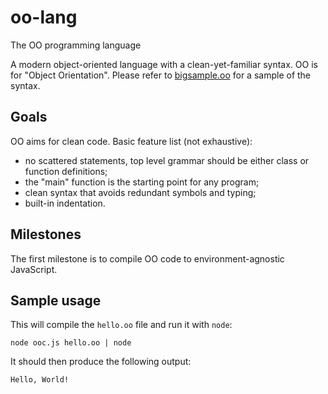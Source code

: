 # oo-lang
The OO programming language

A modern object-oriented language with a clean-yet-familiar syntax. OO is for
"Object Orientation". Please refer to [bigsample.oo](bigsample.oo) for a sample
of the syntax.

## Goals
OO aims for clean code. Basic feature list (not exhaustive):

- no scattered statements, top level grammar should be either class or function
definitions;
- the "main" function is the starting point for any program;
- clean syntax that avoids redundant symbols and typing;
- built-in indentation.

## Milestones
The first milestone is to compile OO code to environment-agnostic JavaScript.

## Sample usage
This will compile the `hello.oo` file and run it with `node`:
```
node ooc.js hello.oo | node
```

It should then produce the following output:
```
Hello, World!
```
